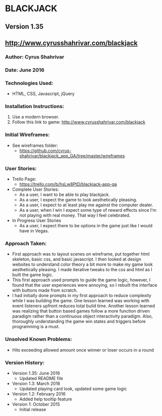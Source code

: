 # BLACKJACK
## Version 1.35
## http://www.cyrusshahrivar.com/blackjack

### Author: Cyrus Shahrivar
### Date: June 2016

### Technologies Used:
- HTML, CSS, Javascript, jQuery

### Installation Instructions:
1. Use a modern browser.
2. Follow this link to game: http://www.cyrusshahrivar.com/blackjack

### Initial Wireframes:
- See wireframes folder:
  - https://github.com/cyrus-shahrivar/blackjack_app_GA/tree/master/wireframes

### User Stories:
- Trello Page:
  - https://trello.com/b/hsLw8PtD/blackjack-app-ga
- Complete User Stories:
  - As a user, I want to be able to play blackjack.
  - As a user, I expect the game to look aesthetically pleasing.
  - As a user, I expect to at least play me against the computer dealer.
  - As a user, when I win I expect some type of reward effects since I'm not playing with real money.  That way I feel celebrated.
- In Progress User Stories
  - As a user, I expect there to be options in the game just like I would have in Vegas.

### Approach Taken:
- First approach was to layout scenes on wireframe, put together html skeleton, basic css, and basic javascript.  I then looked at design websites to understand color theory a bit more to make my game look aesthetically pleasing.  I made iterative tweaks to the css and html as I built the game logic.
- This first approach used prompts to guide the game logic, however, I found that the user experiences were annoying, so I rebuilt the interface with buttons made from scratch.
- I had initially done prompts in my first approach to reduce complexity while I was building the game.  One lesson learned was working with event listeners upfront reduces total build time.  Another lesson learned was realizing that button based games follow a more function driven paradigm rather than a continuous object interactivity paradigm.  Also, thoroughly understanding the game win states and triggers before programming is a must.

### Unsolved Known Problems:
- Hits exceeding allowed amount once winner or loser occurs in a round

### Version History:
- Version 1.35: June 2016
  - Updated README file
- Version 1.3: March 2016
  - Updated playing card look, updated some game logic
- Version 1.2: February 2016
  - Added help tooltip feature
- Version 1: October 2015
  - Initial release
